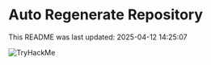 # Auto Regenerate Repository

This README was last updated: 2025-04-12 14:25:07

 ![TryHackMe](https://tryhackme.com/badge/533634)